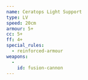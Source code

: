 ```yaml
---
name: Ceratops Light Support
type: LV
speed: 20cm
armour: 5+
cc: 5+
ff: 4+
special_rules:
  - reinforced-armour
weapons:
  -
    id: fusion-cannon
---
```

